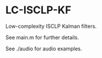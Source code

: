 # LC-ISCLP-KF
Low-complexity ISCLP Kalman filters.

See main.m for further details.

See ./audio for audio examples.

